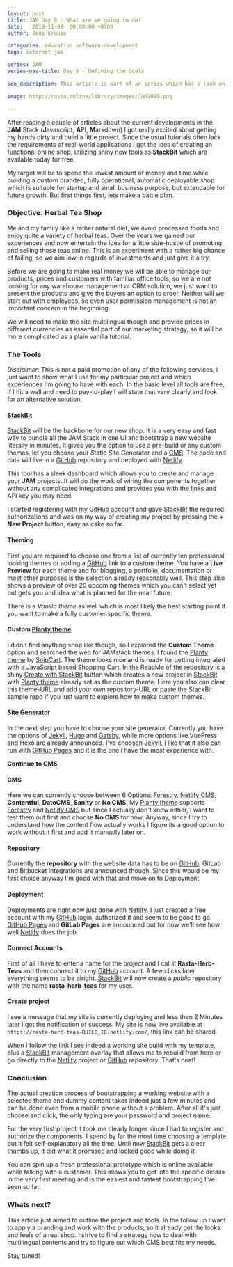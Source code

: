 ```yaml
---
layout: post
title: JAM Day 0 - What are we going to do?
date:   2019-11-09  00:00:00 +0700
author: Jens Krause

categories: education software-development
tags: internet jam

series: JAM
series-nav-title: Day 0 - Defining the Goals

seo_description: This article is part of an series which has a look on JAM Stack. On Day 0 we are going to define our goals 

image: http://rasta.online/library/images/JAM2019.png

---
```


After reading a couple of articles about the current developments in the **JAM** Stack (**J**avascript, **A**PI, **M**arkdown) I got really excited about getting my hands dirty and build a little project. Since the usual tutorials often lack the requirements of real-world applications I got the idea of creating an functional online shop, utilizing shiny new tools as **StackBit** which are available today for free. 

My target will be to spend the lowest amount of money and time while building a custom branded, fully operational, automatic deployable shop which is suitable for startup and small business purpose, but extendable for future growth. 
But first things first, lets make a battle plan.

<!--more-->
[CMS]: https://en.wikipedia.org/wiki/Content_management_system "Content Management System"
[Forestry]: https://forestry.io/ "Static Content CMS"
[Gatsby]: https://www.gatsbyjs.org/ "JavaScript based Static Site Generator for React"
[GitHub]: https://www.github.com/ "Mange your code repositories"
[GitHub Pages]: https://pages.github.com/ "GitHub hosted Pages"
[Hugo]: https://gohugo.io/ "Super Fast Go based Static Site Generator"
[my GitHub account]: https://github.com/Solomonic "Solomonic"
[Netlify]: https://www.netlify.com/ "Continuous deployment and serverless functions"
[Netlify CMS]: https://www.netlifycms.org/ "Static Content CMS"
[Jekyll]: https://jekyllrb.com/ "Static Site Generator working with github pages"
[SaaS]: https://en.wikipedia.org/wiki/Software_as_a_service "Software as a Service"
[SnipCart]: https://snipcart.com/ "Javascript based Shopping cart solution"
[StackBit]: https://www.stackbit.com/ "Bundles your JAM Stack"
[Planty theme]: https://github.com/snipcart/stackbit-theme-planty/ "Planty theme on github"
[Create with StackBit]: https://app.stackbit.com/create?theme=https://github.com/snipcart/stackbit-theme-planty&ssg=jekyll "Create a new project with Planty Theme"

### Objective: Herbal Tea Shop

Me and my family like a rather natural diet, we avoid processed foods and enjoy quite a variety of herbal teas. Over the years we gained our experiences and now entertain the idea for a little side-hustle of promoting and selling those teas online. This is an experiment with a rather big chance of failing, so we aim low in regards of investments and just give it a try.

Before we are going to make real money we will be able to manage our products, prices and customers with familiar office tools, so we are not looking for any warehouse management or CRM solution, we just want to present the products and give the buyers an option to order. Neither will we start out with employees, so even user permission management is not an important concern in the beginning. 

We will need to make the site multilingual though and provide prices in different currencies as essential part of our marketing strategy, so it will be more complicated as a plain vanilla tutorial.


### The Tools

_Disclaimer:_ This is not a paid promotion of any of the following services, I just want to show what I use for my particular project and which experiences I'm going to have with each. In the basic level all tools are free, if I hit a wall and need to pay-to-play I will state that very clearly and look for an alternative solution.  

#### [StackBit]

[StackBit] will be the backbone for our new shop. It is a very easy and fast way to bundle all the JAM Stack in one UI and bootstrap a new website literally in minutes. It gives you the option to use a pre-build or any custom themes, let you choose your *S*tatic *S*ite *G*enerator and a [CMS]. The code and data will live in a [GitHub] repository and deployed with [Netlify].

This tool has a sleek dashboard which allows you to create and manage your **JAM** projects. It will do the work of wiring the components together without any complicated integrations and provides you with the links and API key you may need.

I started registering with [my GitHub account] and gave [StackBit] the required authorizations and was on my way of creating my project by pressing the **+ New Project** button, easy as cake so far.


#### Theming

First you are required to choose one from a list of currently ten professional looking themes or adding a [GitHub] link to a custom theme. You have a **Live Preview** for each theme and for blogging, a portfolio, documentation or most other purposes is the selection already reasonably well. This step also shows a preview of over 20 upcoming themes which you can't select yet but gets you and idea what is planned for the near future.

There is a *Vanilla theme* as well which is most likely the best starting point if you want to make a fully customer specific theme.

#### Custom [Planty theme]

I didn't find anything shop like though, so I explored the **Custom Theme** option and searched the web for JAMstack themes.
I found the [Planty theme] by [SnipCart]. The theme looks nice and is ready for getting integrated with a JavaScript based Shopping Cart. In the ReadMe of the repository  is a shiny [Create with StackBit] button which creates a new project in [StackBit] with [Planty theme] already set as the custom theme. Here you also can clear this theme-URL and add your own repository-URL or paste the StackBit sample repo if you just want to explore how to make custom themes.  

#### Site Generator

In the next step you have to choose your site generator. Currently you have the options of [Jekyll], [Hugo] and [Gatsby], while more options like VuePress and Hexo are already announced. I've choosen [Jekyll], I like that it also can run with [GitHub Pages] and it is the one I have the most experience with.

**Continue to CMS**

#### CMS

Here we can currently choose between 6 Options: [Forestry], [Netlify CMS], **Contentful**, **DatoCMS**, **Sanity** or **No CMS**.
My [Planty theme] supports [Forestry] and [Netlify CMS] but since I actually don't know either, I want to test them out first and choose **No CMS** for now. Anyway, since I try to understand how the content flow actually works I figure its a good option to work without it first and add it manually later on.

#### Repository

Currently the **repository** with the website data has to be on [GitHub], GitLab and Bitbucket Integrations are announced though. Since this would be my first choice anyway I'm good with that and move on to Deployment.

#### Deployment

Deployments are right now just done with [Netlify]. I just created a free account with my [GitHub] login, authorized it and seem to be good to go. [GitHub Pages] and **GitLab Pages** are announced but for now we'll see how well [Netlify] does the job.

#### Connect Accounts

First of all I have to enter a name for the project and I call it **Rasta-Herb-Teas** and then connect it to my [GitHub] account. A few clicks later everything seems to be alright. [StackBit] will now create a _public_ repository with the name **rasta-herb-teas** for my user.

#### Create project

I see a message that my site is currently deploying and less then 2 Minutes later	I got the notification of success. My site is now live available at `https://rasta-herb-teas-BUILD_ID.netlify.com/`, this link can be shared.

When I follow the link I see indeed a working site build with my template, plus a [StackBit] management overlay that allows me to rebuild from here or go directly to the [Netlify] project or [GitHub] repository. That's neat!


### Conclusion

The actual creation process of bootstrapping a working website with a selected theme and dummy content takes indeed just a few minutes and can be done even from a mobile phone without a problem. After all it's just choose and click, the only typing are your password and project name.

For the very first project it took me clearly longer since I had to register and authorize the components. I spend by far the most time choosing a template but it felt self-explanatory all the time. Until now [StackBit] gets a clear thumbs up, it did what it promised and looked good while doing it. 

You can spin up a fresh professional prototype which is online available while talking with a customer. This allows you to get into the specific details in the very first meeting and is the easiest and fastest bootstrapping I've seen so far. 

### Whats next?

This article just aimed to outline the project and tools. In the follow up I want to apply a branding and work with the products, so it already get the looks and feels of a real shop. I strive to find a strategy how to deal with multilingual contents and try to figure out which CMS best fits my needs.

Stay tuned!


